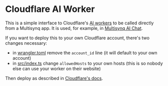 # Cloudflare AI Worker

This is a simple interface to Cloudflare's [AI workers](https://developers.cloudflare.com/workers-ai/) to be called directly from a Multisynq app. It is used, for example, in [Multisynq AI Chat](https://github.com/multisynq/multisynq-ai-chat/).

If you want to deploy this to your own Cloudflare account, there's two changes necessary:

* in [wrangler.toml](wrangler.toml) remove the `account_id` line (it will default to your own account)
* in [src/index.ts](src/index.ts) change `allowedHosts` to your own hosts (this is so nobody else can use your worker on their website)

Then deploy as described in [Cloudflare's docs](https://developers.cloudflare.com/workers-ai/get-started/workers-wrangler/).